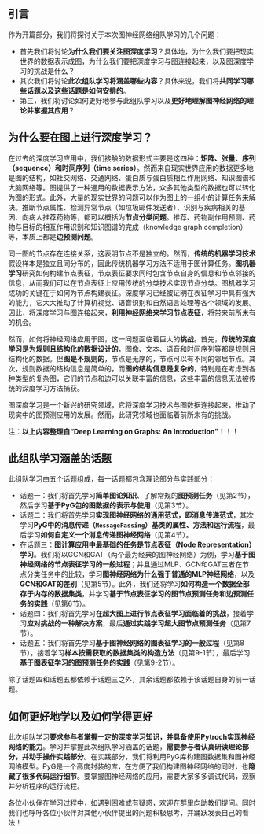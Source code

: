 ## 引言

作为开篇部分，我们将探讨关于本次图神经网络组队学习的几个问题：

- 首先我们将讨论**为什么我们要关注图深度学习**？具体地，为什么我们要把现实世界的数据表示成图，为什么我们要把深度学习与图连接起来，以及图深度学习的挑战是什么？
- 其次我们将讨论**此次组队学习将涵盖哪些内容**？具体来说，我们将**共同学习哪些话题以及这些话题是如何安排的**。
- 第三，我们将讨论如何更好地参与此组队学习以及**更好地理解图神经网络的理论并掌握其应用**？

## 为什么要在图上进行深度学习？

在过去的深度学习应用中，我们接触的数据形式主要是这四种：**矩阵、张量、序列（sequence）和时间序列（time series）**。然而来自现实世界应用的数据更多地是图的结构，如社交网络、交通网络、蛋白质与蛋白质相互作用网络、知识图谱和大脑网络等。图提供了一种通用的数据表示方法，众多其他类型的数据也可以转化为图的形式。此外，大量的现实世界的问题可以作为图上的一组小的计算任务来解决。推断节点属性、检测异常节点（如垃圾邮件发送者）、识别与疾病相关的基因、向病人推荐药物等，都可以概括为**节点分类问题**。推荐、药物副作用预测、药物与目标的相互作用识别和知识图谱的完成（knowledge graph completion）等，本质上都是**边预测问题**。

同一图的节点存在连接关系，这表明节点不是独立的。然而，**传统的机器学习技术**假设样本是独立且同分布的，因此传统机器学习方法不适用于图计算任务。**图机器学习**研究如何构建节点表征，节点表征要求同时包含节点自身的信息和节点邻接的信息，从而我们可以在节点表征上应用传统的分类技术实现节点分类。图机器学习成功的关键在于如何为节点构建表征。深度学习已经被证明在表征学习中具有强大的能力，它大大推动了计算机视觉、语音识别和自然语言处理等各个领域的发展。因此，将深度学习与图连接起来，**利用神经网络来学习节点表征**，将带来前所未有的机会。

然而，如何将神经网络应用于图，这一问题面临着巨大的**挑战**。首先，**传统的深度学习是为规则且结构化的数据设计的**，图像、文本、语音和时间序列等都是规则且结构化的数据。但**图是不规则的**，节点是无序的，节点可以有不同的邻居节点。其次，规则数据的结构信息是简单的，而**图的结构信息是复杂的**，特别是在考虑到各种类型的复杂图，它们的节点和边可以关联丰富的信息，这些丰富的信息无法被传统的深度学习方法捕获。

图深度学习是一个新兴的研究领域，它将深度学习技术与图数据连接起来，推动了现实中的图预测应用的发展。然而，此研究领域也面临着前所未有的挑战。

注：**以上内容整理自“Deep Learning on Graphs: An Introduction”！！！**

## 此组队学习涵盖的话题

此组队学习由五个话题组成，每一话题都包含理论部分与实践部分：

- 话题一：我们将首先学习**简单图论知识**、了解常规的**图预测任务**（见第2节），然后学习**基于PyG包的图数据的表示与使用**（见第3节）。
- 话题二：我们将首先学习**实现图神经网络的通用范式，即消息传递范式**，其次学习**PyG中的消息传递（`MessagePassing`）基类的属性、方法和运行流程**，最后学习**如何自定义一个消息传递图神经网络**（见第4节）。
- 在话题三：**图计算应用中最基础的任务是节点表征（Node Representation）学习**。我们将以GCN和GAT（两个最为经典的图神经网络）为例，学习**基于图神经网络的节点表征学习的一般过程**；并且通过MLP、GCN和GAT三者在节点分类任务中的比较，学习**图神经网络为什么强于普通的MLP神经网络**，以及**GCN和GAT的差别**（见第5节）。此外，我们还将学习**如何构造一个数据全部存于内存的数据集类**，并学习**基于节点表征学习的图节点预测任务和边预测任务的实践**（见第6节）。
- 话题四：我们将首先学习**在超大图上进行节点表征学习面临着的挑战**，接着学习**应对挑战的一种解决方案**，最后**通过实践学习超大图节点预测任务**（见第7节）。
- 话题五：我们将首先学习**基于图神经网络的图表征学习的一般过程**（见第8节），接着学习**样本按需获取的数据集类的构造方法**（见第9-1节），最后学习**基于图表征学习的图预测任务的实践**（见第9-2节）。

除了话题四和话题五都依赖于话题三之外，其余话题都依赖于该话题自身的前一话题。

## 如何更好地学以及如何学得更好

此次组队学习**要求参与者掌握一定的深度学习知识，并具备使用Pytroch实现神经网络的能力**。学习并掌握此次组队学习涵盖的话题，**需要参与者认真研读理论部分，并动手操作实践部分**。在实践部分，我们将利用PyG库构建图数据集和图神经网络模型。PyG是一个高度封装的库，在方便了我们构建图神经网络的同时，也**隐藏了很多代码运行细节**。要掌握图神经网络的应用，需要大家多多调试代码，观察并分析程序的运行流程。

各位小伙伴在学习过程中，如遇到困难或有疑惑，欢迎在群里向助教们提问。同时我们也呼吁各位小伙伴对其他小伙伴提出的问题积极思考，并踊跃发表自己的看法！

